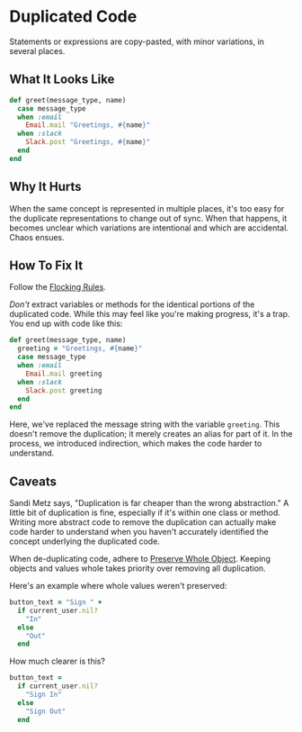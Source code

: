 # Duplicated Code

Statements or expressions are copy-pasted, with minor
variations, in several places.

## What It Looks Like

```ruby
def greet(message_type, name)
  case message_type
  when :email
    Email.mail "Greetings, #{name}"
  when :slack
    Slack.post "Greetings, #{name}"
  end
end
```

## Why It Hurts

When the same concept is represented in multiple places,
it's too easy for the duplicate representations to change
out of sync. When that happens, it becomes unclear which
variations are intentional and which are accidental. Chaos
ensues.

## How To Fix It

Follow the [Flocking
Rules](../refactorings/flocking-rules.md).

*Don't* extract variables or methods for the identical
portions of the duplicated code. While this may feel like
you're making progress, it's a trap. You end up with code
like this:

```ruby
def greet(message_type, name)
  greeting = "Greetings, #{name}"
  case message_type
  when :email
    Email.mail greeting
  when :slack
    Slack.post greeting
  end
end
```

Here, we've replaced the message string with the variable
`greeting`. This doesn't remove the duplication; it merely
creates an alias for part of it. In the process, we
introduced indirection, which makes the code harder to
understand.

## Caveats

Sandi Metz says, "Duplication is far cheaper than the wrong
abstraction." A little bit of duplication is fine,
especially if it's within one class or method. Writing more
abstract code to remove the duplication can actually make
code harder to understand when you haven't accurately
identified the concept underlying the duplicated code.

When de-duplicating code, adhere to [Preserve Whole
Object](../refactorings/preserve-whole-object.md). Keeping
objects and values whole takes priority over removing all
duplication.

Here's an example where whole values weren't preserved:

```ruby
button_text = "Sign " +
  if current_user.nil?
    "In"
  else
    "Out"
  end
```

How much clearer is this?

```ruby
button_text =
  if current_user.nil?
    "Sign In"
  else
    "Sign Out"
  end
```
